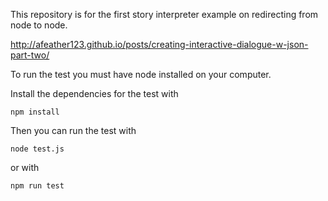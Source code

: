 This repository is for the first story interpreter example on redirecting from node to node. 


<http://afeather123.github.io/posts/creating-interactive-dialogue-w-json-part-two/>

To run the test you must have node installed on your computer.

Install the dependencies for the test with

```
npm install
```

Then you can run the test with

```
node test.js
```

or with

```
npm run test
```